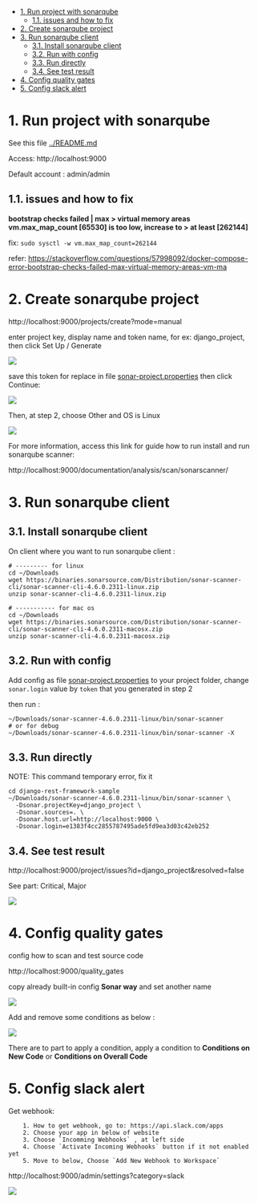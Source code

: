 - [1. Run project with sonarqube](#1-run-project-with-sonarqube)
  - [1.1. issues and how to fix](#11-issues-and-how-to-fix)
- [2. Create sonarqube project](#2-create-sonarqube-project)
- [3. Run sonarqube client](#3-run-sonarqube-client)
  - [3.1. Install sonarqube client](#31-install-sonarqube-client)
  - [3.2. Run with config](#32-run-with-config)
  - [3.3. Run directly](#33-run-directly)
  - [3.4. See test result](#34-see-test-result)
- [4. Config quality gates](#4-config-quality-gates)
- [5. Config slack alert](#5-config-slack-alert)


# 1. Run project with sonarqube

See this file [../README.md](../README.md)

Access: http://localhost:9000

Default account : admin/admin

## 1.1. issues and how to fix

**bootstrap checks failed | max > virtual memory areas vm.max_map_count [65530] is too low, increase to > at least [262144]**

fix: `sudo sysctl -w vm.max_map_count=262144`

refer: https://stackoverflow.com/questions/57998092/docker-compose-error-bootstrap-checks-failed-max-virtual-memory-areas-vm-ma


# 2. Create sonarqube project 

http://localhost:9000/projects/create?mode=manual

enter project key, display name and token name, for ex: django_project, then click Set Up / Generate 

![](images/create-project.png)

save this token for replace in file [sonar-project.properties](sonar-project.properties) then click Continue:

![](images/gen-token.png)

Then, at step 2, choose Other and OS is Linux

![](images/gen-token-2.png)

For more information, access this link for guide how to run install and run sonarqube scanner:

http://localhost:9000/documentation/analysis/scan/sonarscanner/

# 3. Run sonarqube client

## 3.1. Install sonarqube client

On client where you want to run sonarqube client :

```shell
# --------- for linux
cd ~/Downloads
wget https://binaries.sonarsource.com/Distribution/sonar-scanner-cli/sonar-scanner-cli-4.6.0.2311-linux.zip
unzip sonar-scanner-cli-4.6.0.2311-linux.zip

# ----------- for mac os
cd ~/Downloads
wget https://binaries.sonarsource.com/Distribution/sonar-scanner-cli/sonar-scanner-cli-4.6.0.2311-macosx.zip
unzip sonar-scanner-cli-4.6.0.2311-macosx.zip
```

## 3.2. Run with config

Add config as file [sonar-project.properties](../sonar-project.properties) to your project folder, change `sonar.login` value by `token` that you generated in step 2

then run :

```shell
~/Downloads/sonar-scanner-4.6.0.2311-linux/bin/sonar-scanner
# or for debug
~/Downloads/sonar-scanner-4.6.0.2311-linux/bin/sonar-scanner -X
```

## 3.3. Run directly 

NOTE: This command temporary error, fix it

```shell
cd django-rest-framework-sample
~/Downloads/sonar-scanner-4.6.0.2311-linux/bin/sonar-scanner \
  -Dsonar.projectKey=django_project \
  -Dsonar.sources=. \   
  -Dsonar.host.url=http://localhost:9000 \
  -Dsonar.login=e1383f4cc2855787495ade5fd9ea3d03c42eb252
```

## 3.4. See test result

http://localhost:9000/project/issues?id=django_project&resolved=false

See part: Critical, Major

![](images/test-result.png)

# 4. Config quality gates

config how to scan and test source code

http://localhost:9000/quality_gates

copy already built-in config **Sonar way** and set another name 

![](images/config-quality-gate.png)

Add and remove some conditions as below :

![](images/config-quality-gate-1.png)

There are to part to apply a condition, apply a condition to **Conditions on New Code** or **Conditions on Overall Code**


# 5. Config slack alert

Get webhook:

        1. How to get webhook, go to: https://api.slack.com/apps
        2. Choose your app in below of website
        3. Choose `Incomming Webhooks` , at left side
        4. Choose `Activate Incoming Webhooks` button if it not enabled yet
        5. Move to below, Choose `Add New Webhook to Workspace`

http://localhost:9000/admin/settings?category=slack

![](images/slack-config.png)
